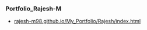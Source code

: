 ### Portfolio_Rajesh-M

- [rajesh-m98.github.io/My_Portfolio/Rajesh/index.html](https://rajesh-m98.github.io/Portfolio/)
